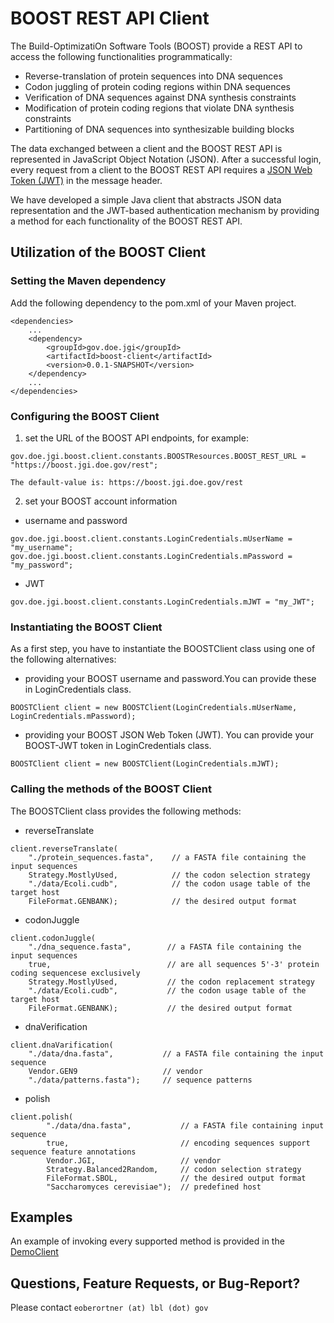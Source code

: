 # BOOST REST API Client

The Build-OptimizatiOn Software Tools (BOOST) provide a REST API to access the following 
functionalities programmatically:
- Reverse-translation of protein sequences into DNA sequences
- Codon juggling of protein coding regions within DNA sequences
- Verification of DNA sequences against DNA synthesis constraints
- Modification of protein coding regions that violate DNA synthesis constraints
- Partitioning of DNA sequences into synthesizable building blocks

The data exchanged between a client and the BOOST REST API is represented in JavaScript Object Notation (JSON). 
After a successful login, every request from a client to the BOOST REST API requires a 
<a href="https://jwt.io/" target="_blank">JSON Web Token (JWT)</a> in the message header.

We have developed a simple Java client that abstracts JSON data representation and the JWT-based authentication mechanism 
by providing a method for each functionality of the BOOST REST API.

## Utilization of the BOOST Client

### Setting the Maven dependency

Add the following dependency to the pom.xml of your Maven project.

```
<dependencies>
    ...
    <dependency>
        <groupId>gov.doe.jgi</groupId>
        <artifactId>boost-client</artifactId>
        <version>0.0.1-SNAPSHOT</version>
    </dependency>
    ...
</dependencies>
```


### Configuring the BOOST Client

1. set the URL of the BOOST API endpoints, for example:

```
gov.doe.jgi.boost.client.constants.BOOSTResources.BOOST_REST_URL = "https://boost.jgi.doe.gov/rest";
```

    The default-value is: https://boost.jgi.doe.gov/rest

2. set your BOOST account information

* username and password

```
gov.doe.jgi.boost.client.constants.LoginCredentials.mUserName = "my_username";
gov.doe.jgi.boost.client.constants.LoginCredentials.mPassword = "my_password";
```

* JWT

```
gov.doe.jgi.boost.client.constants.LoginCredentials.mJWT = "my_JWT";
```

### Instantiating the BOOST Client
 
As a first step, you have to instantiate the BOOSTClient class using one of the following alternatives:

* providing your BOOST username and password.You can provide these in LoginCredentials class.

```
BOOSTClient client = new BOOSTClient(LoginCredentials.mUserName, LoginCredentials.mPassword);
```

* providing your BOOST JSON Web Token (JWT). You can provide your BOOST-JWT token in LoginCredentials class.

```
BOOSTClient client = new BOOSTClient(LoginCredentials.mJWT);
```

### Calling the methods of the BOOST Client

The BOOSTClient class provides the following methods:

* reverseTranslate

```
client.reverseTranslate(
	"./protein_sequences.fasta",    // a FASTA file containing the input sequences 
	Strategy.MostlyUsed,            // the codon selection strategy
	"./data/Ecoli.cudb",            // the codon usage table of the target host
	FileFormat.GENBANK);            // the desired output format
```

* codonJuggle

```
client.codonJuggle(
	"./dna_sequence.fasta",        // a FASTA file containing the input sequences 
	true,                          // are all sequences 5'-3' protein coding sequencese exclusively  
	Strategy.MostlyUsed,           // the codon replacement strategy
	"./data/Ecoli.cudb",           // the codon usage table of the target host
	FileFormat.GENBANK);           // the desired output format
```

* dnaVerification

```
client.dnaVarification(
	"./data/dna.fasta",           // a FASTA file containing the input sequence
	Vendor.GEN9                   // vendor
	"./data/patterns.fasta");     // sequence patterns
```
	
* polish

```
client.polish(
        "./data/dna.fasta",           // a FASTA file containing input sequence
        true,                         // encoding sequences support sequence feature annotations
        Vendor.JGI,                   // vendor
        Strategy.Balanced2Random,     // codon selection strategy
        FileFormat.SBOL,              // the desired output format
        "Saccharomyces cerevisiae");  // predefined host
 ```      
       
## Examples 

An example of invoking every supported method is provided in the [DemoClient](https://github.com/eoberortner/BOOST-REST-Client/blob/master/src/test/java/gov/doe/jgi/boost/client/DemoClient.java) 

## Questions, Feature Requests, or Bug-Report?

Please contact ```eoberortner (at) lbl (dot) gov``` 







     
